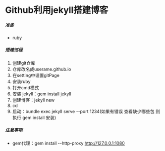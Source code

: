 # Github利用jekyll搭建博客

##### 准备

- ruby

##### 搭建过程

1. 创建git仓库
2. 仓库改名成userame.github.io
3. 在setting中设置gitPage
4. 安装ruby
5. 打开cmd模式
6. 安装 jekyll：gem install jekyll
7. 创建博客：jekyll new <name>
8. cd <name>
9. 启动：bundle exec jekyll serve --port 1234(如果有错误 查看缺少哪些包 则执行 gem install <package name>安装)

##### 注意事项

- gem代理：gem install --http-proxy http://127.0.0.1:1080 <package name>

